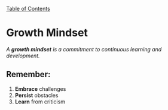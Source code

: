 [Table of Contents](https://peterjstaker.github.io/reading-notes/)

# **Growth Mindset**
*A **growth mindset** is a commitment to continuous learning and development.* 

## Remember:
1. **Embrace** challenges
1. **Persist** obstacles
1. **Learn** from criticism
